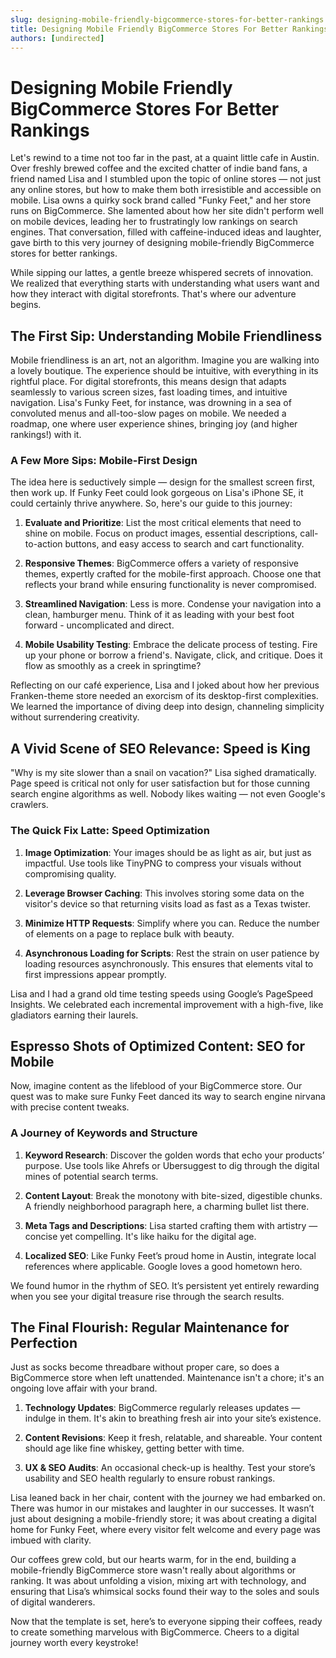 ```yaml
---
slug: designing-mobile-friendly-bigcommerce-stores-for-better-rankings
title: Designing Mobile Friendly BigCommerce Stores For Better Rankings
authors: [undirected]
---
```



# Designing Mobile Friendly BigCommerce Stores For Better Rankings

Let's rewind to a time not too far in the past, at a quaint little cafe in Austin. Over freshly brewed coffee and the excited chatter of indie band fans, a friend named Lisa and I stumbled upon the topic of online stores — not just any online stores, but how to make them both irresistible and accessible on mobile. Lisa owns a quirky sock brand called "Funky Feet," and her store runs on BigCommerce. She lamented about how her site didn't perform well on mobile devices, leading her to frustratingly low rankings on search engines. That conversation, filled with caffeine-induced ideas and laughter, gave birth to this very journey of designing mobile-friendly BigCommerce stores for better rankings.

While sipping our lattes, a gentle breeze whispered secrets of innovation. We realized that everything starts with understanding what users want and how they interact with digital storefronts. That's where our adventure begins.

## The First Sip: Understanding Mobile Friendliness

Mobile friendliness is an art, not an algorithm. Imagine you are walking into a lovely boutique. The experience should be intuitive, with everything in its rightful place. For digital storefronts, this means design that adapts seamlessly to various screen sizes, fast loading times, and intuitive navigation. Lisa's Funky Feet, for instance, was drowning in a sea of convoluted menus and all-too-slow pages on mobile. We needed a roadmap, one where user experience shines, bringing joy (and higher rankings!) with it.

### A Few More Sips: Mobile-First Design

The idea here is seductively simple — design for the smallest screen first, then work up. If Funky Feet could look gorgeous on Lisa's iPhone SE, it could certainly thrive anywhere. So, here's our guide to this journey:

1. **Evaluate and Prioritize**: List the most critical elements that need to shine on mobile. Focus on product images, essential descriptions, call-to-action buttons, and easy access to search and cart functionality.

2. **Responsive Themes**: BigCommerce offers a variety of responsive themes, expertly crafted for the mobile-first approach. Choose one that reflects your brand while ensuring functionality is never compromised.

3. **Streamlined Navigation**: Less is more. Condense your navigation into a clean, hamburger menu. Think of it as leading with your best foot forward - uncomplicated and direct.

4. **Mobile Usability Testing**: Embrace the delicate process of testing. Fire up your phone or borrow a friend's. Navigate, click, and critique. Does it flow as smoothly as a creek in springtime?

Reflecting on our café experience, Lisa and I joked about how her previous Franken-theme store needed an exorcism of its desktop-first complexities. We learned the importance of diving deep into design, channeling simplicity without surrendering creativity.

## A Vivid Scene of SEO Relevance: Speed is King

"Why is my site slower than a snail on vacation?" Lisa sighed dramatically. Page speed is critical not only for user satisfaction but for those cunning search engine algorithms as well. Nobody likes waiting — not even Google's crawlers.

### The Quick Fix Latte: Speed Optimization

1. **Image Optimization**: Your images should be as light as air, but just as impactful. Use tools like TinyPNG to compress your visuals without compromising quality.

2. **Leverage Browser Caching**: This involves storing some data on the visitor's device so that returning visits load as fast as a Texas twister.

3. **Minimize HTTP Requests**: Simplify where you can. Reduce the number of elements on a page to replace bulk with beauty.

4. **Asynchronous Loading for Scripts**: Rest the strain on user patience by loading resources asynchronously. This ensures that elements vital to first impressions appear promptly.

Lisa and I had a grand old time testing speeds using Google’s PageSpeed Insights. We celebrated each incremental improvement with a high-five, like gladiators earning their laurels.

## Espresso Shots of Optimized Content: SEO for Mobile

Now, imagine content as the lifeblood of your BigCommerce store. Our quest was to make sure Funky Feet danced its way to search engine nirvana with precise content tweaks.

### A Journey of Keywords and Structure

1. **Keyword Research**: Discover the golden words that echo your products’ purpose. Use tools like Ahrefs or Ubersuggest to dig through the digital mines of potential search terms.

2. **Content Layout**: Break the monotony with bite-sized, digestible chunks. A friendly neighborhood paragraph here, a charming bullet list there.

3. **Meta Tags and Descriptions**: Lisa started crafting them with artistry — concise yet compelling. It's like haiku for the digital age.

4. **Localized SEO**: Like Funky Feet’s proud home in Austin, integrate local references where applicable. Google loves a good hometown hero.

We found humor in the rhythm of SEO. It’s persistent yet entirely rewarding when you see your digital treasure rise through the search results.

## The Final Flourish: Regular Maintenance for Perfection

Just as socks become threadbare without proper care, so does a BigCommerce store when left unattended. Maintenance isn't a chore; it's an ongoing love affair with your brand.

1. **Technology Updates**: BigCommerce regularly releases updates — indulge in them. It's akin to breathing fresh air into your site’s existence.

2. **Content Revisions**: Keep it fresh, relatable, and shareable. Your content should age like fine whiskey, getting better with time.

3. **UX & SEO Audits**: An occasional check-up is healthy. Test your store’s usability and SEO health regularly to ensure robust rankings.

Lisa leaned back in her chair, content with the journey we had embarked on. There was humor in our mistakes and laughter in our successes. It wasn’t just about designing a mobile-friendly store; it was about creating a digital home for Funky Feet, where every visitor felt welcome and every page was imbued with clarity.

Our coffees grew cold, but our hearts warm, for in the end, building a mobile-friendly BigCommerce store wasn't really about algorithms or ranking. It was about unfolding a vision, mixing art with technology, and ensuring that Lisa’s whimsical socks found their way to the soles and souls of digital wanderers.

Now that the template is set, here’s to everyone sipping their coffees, ready to create something marvelous with BigCommerce. Cheers to a digital journey worth every keystroke!